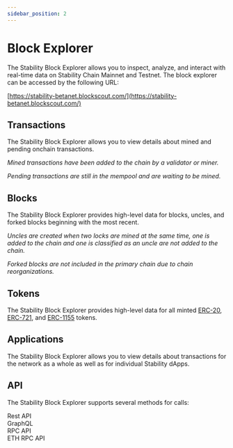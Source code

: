 ```yaml
---
sidebar_position: 2
---
```


# Block Explorer

The Stability Block Explorer allows you to inspect, analyze, and interact with real-time data on Stability Chain Mainnet and Testnet. The block explorer can be accessed by the following URL:  
  
[https://stability-betanet.blockscout.com/](https://stability-betanet.blockscout.com/)

## Transactions

The Stability Block Explorer allows you to view details about mined and pending onchain transactions.  
  
_Mined transactions have been added to the chain by a validator or miner._  
  
_Pending transactions are still in the mempool and are waiting to be mined._  

## Blocks

The Stability Block Explorer provides high-level data for blocks, uncles, and forked blocks beginning with the most recent.  
  
_Uncles are created when two locks are mined at the same time, one is added to the chain and one is classified as an uncle are not added to the chain._  
  
_Forked blocks are not included in the primary chain due to chain reorganizations._  

## Tokens
  
The Stability Block Explorer provides high-level data for all minted [ERC-20](https://eips.ethereum.org/EIPS/eip-20), [ERC-721](https://eips.ethereum.org/EIPS/eip-721), and [ERC-1155](https://eips.ethereum.org/EIPS/eip-1155) tokens.

## Applications

The Stability Block Explorer allows you to view details about transactions for the network as a whole as well as for individual Stability dApps.

## API
  
The Stability Block Explorer supports several methods for calls:
  
Rest API  
GraphQL  
RPC API  
ETH RPC API  
